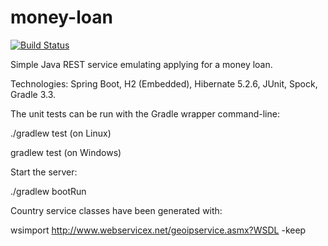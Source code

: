 # money-loan

[![Build Status](https://travis-ci.org/dim42/money-loan.svg?branch=master)](https://travis-ci.org/dim42/money-loan)

Simple Java REST service emulating applying for a money loan.

Technologies: Spring Boot, H2 (Embedded), Hibernate 5.2.6, JUnit, Spock, Gradle 3.3.

The unit tests can be run with the Gradle wrapper command-line:

./gradlew test   (on Linux)

gradlew test   (on Windows)

Start the server:

./gradlew bootRun


Country service classes have been generated with:

wsimport http://www.webservicex.net/geoipservice.asmx?WSDL -keep
